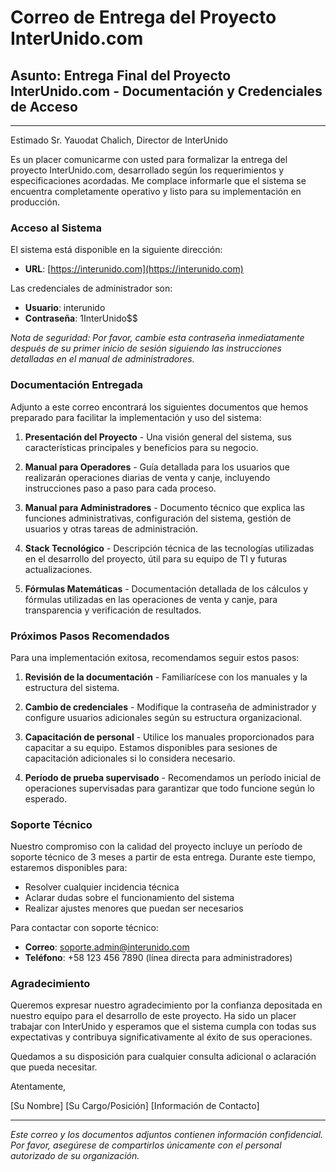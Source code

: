 # Correo de Entrega del Proyecto InterUnido.com

## Asunto: Entrega Final del Proyecto InterUnido.com - Documentación y Credenciales de Acceso

---

Estimado Sr. Yauodat Chalich,
Director de InterUnido

Es un placer comunicarme con usted para formalizar la entrega del proyecto InterUnido.com, desarrollado según los requerimientos y especificaciones acordadas. Me complace informarle que el sistema se encuentra completamente operativo y listo para su implementación en producción.

### Acceso al Sistema

El sistema está disponible en la siguiente dirección:
- **URL**: [https://interunido.com](https://interunido.com)

Las credenciales de administrador son:
- **Usuario**: interunido
- **Contraseña**: 1InterUnido$$

*Nota de seguridad: Por favor, cambie esta contraseña inmediatamente después de su primer inicio de sesión siguiendo las instrucciones detalladas en el manual de administradores.*

### Documentación Entregada

Adjunto a este correo encontrará los siguientes documentos que hemos preparado para facilitar la implementación y uso del sistema:

1. **Presentación del Proyecto** - Una visión general del sistema, sus características principales y beneficios para su negocio.

2. **Manual para Operadores** - Guía detallada para los usuarios que realizarán operaciones diarias de venta y canje, incluyendo instrucciones paso a paso para cada proceso.

3. **Manual para Administradores** - Documento técnico que explica las funciones administrativas, configuración del sistema, gestión de usuarios y otras tareas de administración.

4. **Stack Tecnológico** - Descripción técnica de las tecnologías utilizadas en el desarrollo del proyecto, útil para su equipo de TI y futuras actualizaciones.

5. **Fórmulas Matemáticas** - Documentación detallada de los cálculos y fórmulas utilizadas en las operaciones de venta y canje, para transparencia y verificación de resultados.

### Próximos Pasos Recomendados

Para una implementación exitosa, recomendamos seguir estos pasos:

1. **Revisión de la documentación** - Familiarícese con los manuales y la estructura del sistema.

2. **Cambio de credenciales** - Modifique la contraseña de administrador y configure usuarios adicionales según su estructura organizacional.

3. **Capacitación de personal** - Utilice los manuales proporcionados para capacitar a su equipo. Estamos disponibles para sesiones de capacitación adicionales si lo considera necesario.

4. **Período de prueba supervisado** - Recomendamos un período inicial de operaciones supervisadas para garantizar que todo funcione según lo esperado.

### Soporte Técnico

Nuestro compromiso con la calidad del proyecto incluye un período de soporte técnico de 3 meses a partir de esta entrega. Durante este tiempo, estaremos disponibles para:

- Resolver cualquier incidencia técnica
- Aclarar dudas sobre el funcionamiento del sistema
- Realizar ajustes menores que puedan ser necesarios

Para contactar con soporte técnico:
- **Correo**: soporte.admin@interunido.com
- **Teléfono**: +58 123 456 7890 (línea directa para administradores)

### Agradecimiento

Queremos expresar nuestro agradecimiento por la confianza depositada en nuestro equipo para el desarrollo de este proyecto. Ha sido un placer trabajar con InterUnido y esperamos que el sistema cumpla con todas sus expectativas y contribuya significativamente al éxito de sus operaciones.

Quedamos a su disposición para cualquier consulta adicional o aclaración que pueda necesitar.

Atentamente,

[Su Nombre]
[Su Cargo/Posición]
[Información de Contacto]

---

*Este correo y los documentos adjuntos contienen información confidencial. Por favor, asegúrese de compartirlos únicamente con el personal autorizado de su organización.* 